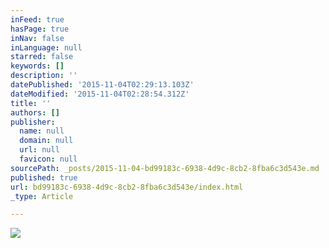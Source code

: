 ```yaml
---
inFeed: true
hasPage: true
inNav: false
inLanguage: null
starred: false
keywords: []
description: ''
datePublished: '2015-11-04T02:29:13.103Z'
dateModified: '2015-11-04T02:28:54.312Z'
title: ''
authors: []
publisher:
  name: null
  domain: null
  url: null
  favicon: null
sourcePath: _posts/2015-11-04-bd99183c-6938-4d9c-8cb2-8fba6c3d543e.md
published: true
url: bd99183c-6938-4d9c-8cb2-8fba6c3d543e/index.html
_type: Article

---
```

![](https://the-grid-user-content.s3-us-west-2.amazonaws.com/932c92e3-bc17-49bc-bb21-c7f93c0f09da.jpg)